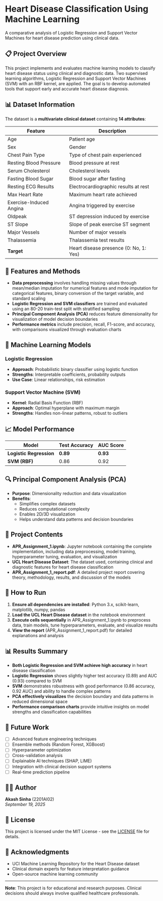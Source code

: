 # Heart Disease Classification Using Machine Learning

A comparative analysis of Logistic Regression and Support Vector Machines for heart disease prediction using clinical data.

## 📋 Project Overview

This project implements and evaluates machine learning models to classify heart disease status using clinical and diagnostic data. Two supervised learning algorithms, Logistic Regression and Support Vector Machines (SVM) with an RBF kernel, are applied. The goal is to develop automated tools that support early and accurate heart disease diagnosis.

## 📊 Dataset Information

The dataset is a **multivariate clinical dataset** containing **14 attributes**:

| Feature | Description |
|---------|-------------|
| Age | Patient age |
| Sex | Gender |
| Chest Pain Type | Type of chest pain experienced |
| Resting Blood Pressure | Blood pressure at rest |
| Serum Cholesterol | Cholesterol levels |
| Fasting Blood Sugar | Blood sugar after fasting |
| Resting ECG Results | Electrocardiographic results at rest |
| Max Heart Rate | Maximum heart rate achieved |
| Exercise-Induced Angina | Angina triggered by exercise |
| Oldpeak | ST depression induced by exercise |
| ST Slope | Slope of peak exercise ST segment |
| Major Vessels | Number of major vessels |
| Thalassemia | Thalassemia test results |
| **Target** | Heart disease presence (0: No, 1: Yes) |

## 🔧 Features and Methods

- **Data preprocessing** involves handling missing values through mean/median imputation for numerical features and mode imputation for categorical features, binary conversion of the target variable, and standard scaling
- **Logistic Regression and SVM classifiers** are trained and evaluated using an 80-20 train-test split with stratified sampling
- **Principal Component Analysis (PCA)** reduces feature dimensionality for visualization of model decision boundaries
- **Performance metrics** include precision, recall, F1-score, and accuracy, with comparisons visualized through evaluation charts

## 🤖 Machine Learning Models

### Logistic Regression
- **Approach**: Probabilistic binary classifier using logistic function
- **Strengths**: Interpretable coefficients, probability outputs
- **Use Case**: Linear relationships, risk estimation

### Support Vector Machine (SVM)
- **Kernel**: Radial Basis Function (RBF)
- **Approach**: Optimal hyperplane with maximum margin
- **Strengths**: Handles non-linear patterns, robust to outliers

## 📈 Model Performance

| Model | Test Accuracy | AUC Score |
|-------|---------------|-----------|
| **Logistic Regression** | **0.89** | **0.93** |
| **SVM (RBF)** | 0.86 | 0.92 |

## 🔍 Principal Component Analysis (PCA)

- **Purpose**: Dimensionality reduction and data visualization
- **Benefits**: 
  - Simplifies complex datasets
  - Reduces computational complexity
  - Enables 2D/3D visualization
  - Helps understand data patterns and decision boundaries

## 📁 Project Contents

- **APR_Assignment_1.ipynb**: Jupyter notebook containing the complete implementation, including data preprocessing, model training, hyperparameter tuning, evaluation, and visualization
- **UCL Heart Disease Dataset**: The dataset used, containing clinical and diagnostic features for heart disease classification
- **APR_Assignment_1_report.pdf**: A detailed project report covering theory, methodology, results, and discussion of the models

## 🚀 How to Run

1. **Ensure all dependencies are installed**: Python 3.x, scikit-learn, matplotlib, numpy, pandas
2. **Load the UCL Heart Disease dataset** in the notebook environment
3. **Execute cells sequentially** in APR_Assignment_1.ipynb to preprocess data, train models, tune hyperparameters, evaluate, and visualize results
4. **View the report** (APR_Assignment_1_report.pdf) for detailed explanations and analysis

## 📊 Results Summary

- **Both Logistic Regression and SVM achieve high accuracy** in heart disease classification
- **Logistic Regression** shows slightly higher test accuracy (0.89) and AUC (0.93) compared to SVM
- **SVM** demonstrates robustness with good performance (0.86 accuracy, 0.92 AUC) and ability to handle complex patterns
- **PCA effectively visualizes** the decision boundary and data patterns in reduced dimensional space
- **Performance comparison charts** provide intuitive insights on model strengths and classification capabilities

## 🔮 Future Work

- [ ] Advanced feature engineering techniques
- [ ] Ensemble methods (Random Forest, XGBoost)
- [ ] Hyperparameter optimization
- [ ] Cross-validation analysis
- [ ] Explainable AI techniques (SHAP, LIME)
- [ ] Integration with clinical decision support systems
- [ ] Real-time prediction pipeline

## 👨‍💻 Author

**Akash Sinha** (2201AI02)  
*September 19, 2025*

## 📄 License

This project is licensed under the MIT License - see the [LICENSE](LICENSE) file for details.

## 🙏 Acknowledgments

- UCI Machine Learning Repository for the Heart Disease dataset
- Clinical domain experts for feature interpretation guidance
- Open-source machine learning community

---

**Note**: This project is for educational and research purposes. Clinical decisions should always involve qualified healthcare professionals.
